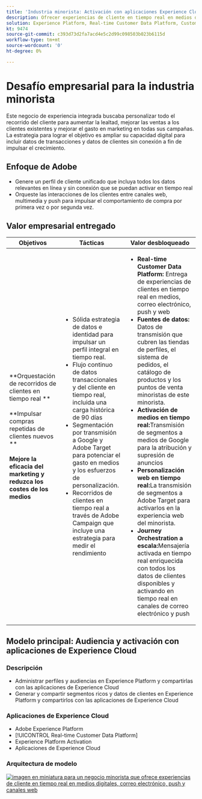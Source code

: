 ```yaml
---
title: 'Industria minorista: Activación con aplicaciones Experience Cloud'
description: Ofrecer experiencias de cliente en tiempo real en medios digitales, correo electrónico, push y canales web.
solution: Experience Platform, Real-time Customer Data Platform, Customer Journey Analytics, Journey Orchestration, Campaign, Analytics, Target
kt: 9474
source-git-commit: c393d73d2fa7acd4e5c2d99c098503b023b6115d
workflow-type: tm+mt
source-wordcount: '0'
ht-degree: 0%

---
```



# Desafío empresarial para la industria minorista

Este negocio de experiencia integrada buscaba personalizar todo el recorrido del cliente para aumentar la lealtad, mejorar las ventas a los clientes existentes y mejorar el gasto en marketing en todas sus campañas. La estrategia para lograr el objetivo es ampliar su capacidad digital para incluir datos de transacciones y datos de clientes sin conexión a fin de impulsar el crecimiento.

## Enfoque de Adobe

* Genere un perfil de cliente unificado que incluya todos los datos relevantes en línea y sin conexión que se puedan activar en tiempo real
* Orqueste las interacciones de los clientes entre canales web, multimedia y push para impulsar el comportamiento de compra por primera vez o por segunda vez.

## Valor empresarial entregado

| Objetivos | Tácticas | Valor desbloqueado |
|---|---|---|
| **Orquestación de recorridos de clientes en tiempo real **<br></br>**Impulsar compras repetidas de clientes nuevos **<br></br>**Mejore la eficacia del marketing y reduzca los costes de los medios**</ul> | <ul><li>Sólida estrategia de datos e identidad para impulsar un perfil integral en tiempo real.</li><li>Flujo continuo de datos transaccionales y del cliente en tiempo real, incluida una carga histórica de 90 días</li><li>Segmentación por transmisión a Google y Adobe Target para potenciar el gasto en medios y los esfuerzos de personalización.</li><li>Recorridos de clientes en tiempo real a través de Adobe Campaign que incluye una estrategia para medir el rendimiento</li></ul> | <ul><li><strong>Real-time Customer Data Platform:</strong> Entrega de experiencias de clientes en tiempo real en medios, correo electrónico, push y web</li><li><strong>Fuentes de datos:</strong> Datos de transmisión que cubren las tiendas de perfiles, el sistema de pedidos, el catálogo de productos y los puntos de venta minoristas de este minorista.</li><li><strong>Activación de medios en tiempo real:</strong>Transmisión de segmentos a medios de Google para la atribución y supresión de anuncios</li><li><strong>Personalización web en tiempo real:</strong>La transmisión de segmentos a Adobe Target para activarlos en la experiencia web del minorista.</li><li><strong>Journey Orchestration a escala:</strong>Mensajería activada en tiempo real enriquecida con todos los datos de clientes disponibles y activando en tiempo real en canales de correo electrónico y push</li></ul> |

## Modelo principal: Audiencia y activación con aplicaciones de Experience Cloud

### Descripción

<ul><li>Administrar perfiles y audiencias en Experience Platform y compartirlas con las aplicaciones de Experience Cloud</li><li>Generar y compartir segmentos ricos y datos de clientes en Experience Platform y compartirlos con las aplicaciones de Experience Cloud</li></ul>

### Aplicaciones de Experience Cloud

<ul><li>Adobe Experience Platform</li><li>[!UICONTROL Real-time Customer Data Platform]</li><li>Experience Platform Activation</li><li>Aplicaciones de Experience Cloud</li></ul>

### Arquitectura de modelo

<a href="https://experienceleague.adobe.com/docs/blueprints-learn/architecture/audience-activation/platform-and-applications.html?lang=es"><img alt="imagen en miniatura para un negocio minorista que ofrece experiencias de cliente en tiempo real en medios digitales, correo electrónico, push y canales web" src="https://experienceleague.adobe.com/docs/blueprints-learn/assets/aep+apps_vertical.svg?lang=en"/></a>





